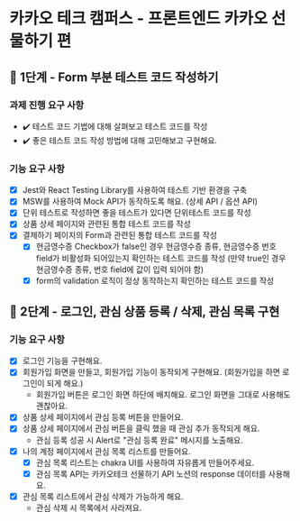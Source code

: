 # 카카오 테크 캠퍼스 - 프론트엔드 카카오 선물하기 편

## 🚀 1단계 - Form 부분 테스트 코드 작성하기

### 과제 진행 요구 사항

- ✔️ 테스트 코드 기법에 대해 살펴보고 테스트 코드를 작성
- ✔️ 좋은 테스트 코드 작성 방법에 대해 고민해보고 구현해요.

### 기능 요구 사항

- [x] Jest와 React Testing Library를 사용하여 테스트 기반 환경을 구축
- [x] MSW를 사용하여 Mock API가 동작하도록 해요. (상세 API / 옵션 API)
- [x] 단위 테스트로 작성하면 좋을 테스트가 있다면 단위테스트 코드를 작성
- [x] 상품 상세 페이지와 관련된 통합 테스트 코드를 작성
- [x] 결제하기 페이지의 Form과 관련된 통합 테스트 코드를 작성
  - [x] 현금영수증 Checkbox가 false인 경우 현금영수증 종류, 현금영수증 번호 field가 비활성화 되어있는지 확인하는 테스트 코드를 작성 (만약 true인 경우 현금영수증 종류, 번호 field에 값이 입력 되어야 함)
  - [x] form의 validation 로직이 정상 동작하는지 확인하는 테스트 코드를 작성

## 🚀 2단계 - 로그인, 관심 상품 등록 / 삭제, 관심 목록 구현

### 기능 요구 사항

- [x] 로그인 기능을 구현해요.
- [x] 회원가입 화면을 만들고, 회원가입 기능이 동작되게 구현해요. (회원가입을 하면 로그인이 되게 해요.)
  - 회원가입 버튼은 로그인 화면 하단에 배치해요. 로그인 화면을 그대로 사용해도 괜찮아요.
- [x] 상품 상세 페이지에서 관심 등록 버튼을 만들어요.
- [x] 상품 상세 페이지에서 관심 버튼을 클릭 했을 때 관심 추가 동작되게 해요.
  - 관심 등록 성공 시 Alert로 "관심 등록 완료" 메시지를 노출해요.
- [x] 나의 계정 페이지에서 관심 목록 리스트를 만들어요.
  - [x] 관심 목록 리스트는 chakra UI를 사용하여 자유롭게 만들어주세요.
  - [x] 관심 목록 API는 카카오테크 선물하기 API 노션의 response 데이터를 사용해요.
- [x] 관심 목록 리스트에서 관심 삭제가 가능하게 해요.
  - 관심 삭제 시 목록에서 사라져요.
